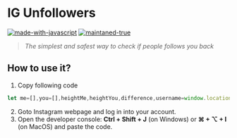 # IG Unfollowers
[![made-with-javascript](https://img.shields.io/badge/made_with-javasript-goldenrod
)](https://www.javascript.com)
[![maintaned-true](https://img.shields.io/badge/maintaned-true-seagreen
)](https://github.com/roma-marshall)
>_The simplest and safest  way to check if people follows you back_


##  How to use it?
1. Copy following code
   
```js
let me=[],you=[],heightMe,heightYou,difference,username=window.location.href.slice(25),meCount=Number(document.querySelector(`[href="${username}following/"] span`).textContent),youCount=Number(document.querySelector(`[href="${username}followers/"] span`).textContent);const getFollowing=()=>{document.querySelector(`[href="${username}following/"]`).click(),setTimeout(()=>{document.querySelector("._aano div div").setAttribute("id","me");let e=setInterval(()=>{document.querySelector("#me")&&(heightMe=document.querySelector("#me").scrollHeight,document.querySelector("#me").scrollIntoView({block:"end"}),heightMe===document.querySelector("#me").scrollHeight&&(document.querySelectorAll('#me div a[role="link"] span').forEach((e,o)=>{me[o]=e.textContent}),me.length===meCount&&(getFollowers(),clearInterval(e))))},1500)},5e3)},getFollowers=()=>{document.querySelector(`[href="${username}followers/"]`).click(),setTimeout(()=>{document.querySelector("._aano div div").setAttribute("id","you");let e=setInterval(()=>{document.querySelector("#you")&&(heightYou=document.querySelector("#you").scrollHeight,document.querySelector("#you").scrollIntoView({block:"end"}),heightYou===document.querySelector("#you").scrollHeight&&(document.querySelectorAll('#you div a[role="link"] span').forEach((e,o)=>{you[o]=e.textContent}),you.length===youCount&&(getDifference(),clearInterval(e))))},1500)},5e3)},getDifference=()=>{difference=me.filter(e=>-1===you.indexOf(e)),console.log(difference);let e;difference.forEach((o,t)=>{e=`<p>${t+1}.&nbsp;<a style="color: white;" target="_blank" href="https://www.instagram.com/${o.slice(1,-1)}">${o.slice(1,-1)}</a></p>`})};getFollowing();
```

2. Goto Instagram webpage and log in into your account.
3. Open the developer console: **Ctrl + Shift + J** (on Windows) or **⌘ + ⌥ + I** (on MacOS) and paste the code.
